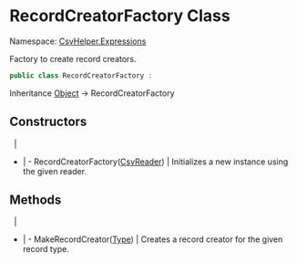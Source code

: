 # RecordCreatorFactory Class

Namespace: [CsvHelper.Expressions](/api/CsvHelper.Expressions)

Factory to create record creators.

```cs
public class RecordCreatorFactory : 
```

Inheritance [Object](https://docs.microsoft.com/en-us/dotnet/api/system.object) -> RecordCreatorFactory

## Constructors
&nbsp; | &nbsp;
- | -
RecordCreatorFactory([CsvReader](/api/CsvHelper/CsvReader)) | Initializes a new instance using the given reader.

## Methods
&nbsp; | &nbsp;
- | -
MakeRecordCreator([Type](https://docs.microsoft.com/en-us/dotnet/api/system.type)) | Creates a record creator for the given record type.
